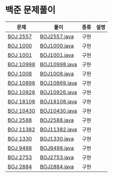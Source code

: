 # 백준 문제풀이

| 문제                                                 | 풀이                             | 종류 | 설명 |
|----------------------------------------------------|--------------------------------|----|----|
| [BOJ 2557](https://www.acmicpc.net/problem/2557)   | [BOJ2557.java](BOJ2557.java)   | 구현 |    |
| [BOJ 1000](https://www.acmicpc.net/problem/1000)   | [BOJ1000.java](BOJ1000.java)   | 구현 |    |
| [BOJ 1001](https://www.acmicpc.net/problem/1001)   | [BOJ1001.java](BOJ1001.java)   | 구현 |    |
| [BOJ 10998](https://www.acmicpc.net/problem/10998) | [BOJ10998.java](BOJ10998.java) | 구현 |    |
| [BOJ 1008](https://www.acmicpc.net/problem/1008)   | [BOJ1008.java](BOJ1008.java)   | 구현 |    |
| [BOJ 10896](https://www.acmicpc.net/problem/10896) | [BOJ10869.java](BOJ10869.java) | 구현 |    |
| [BOJ 10926](https://www.acmicpc.net/problem/10926) | [BOJ10926.java](BOJ10926.java) | 구현 |    |
| [BOJ 18108](https://www.acmicpc.net/problem/18108) | [BOJ18108.java](BOJ18108.java) | 구현 |    |
| [BOJ 10430](https://www.acmicpc.net/problem/10430) | [BOJ10430.java](BOJ10430.java) | 구현 |    |
| [BOJ 2588](https://www.acmicpc.net/problem/2588)   | [BOJ2588.java](BOJ2588.java)   | 구현 |    |
| [BOJ 11382](https://www.acmicpc.net/problem/11382) |  [BOJ11382.java](BOJ11382.java) | 구현 |    |
| [BOJ 1330](https://www.acmicpc.net/problem/1330)   | [BOJ1330.java](BOJ1330.java)  | 구현 |    |
| [BOJ 9498](https://www.acmicpc.net/problem/9498)   | [BOJ9498.java](BOJ9498.java)  | 구현 |    |
| [BOJ 2753](https://www.acmicpc.net/problem/2753)   | [BOJ2753.java](BOJ2753.java) | 구현 |    |
| [BOJ 2884](https://www.acmicpc.net/problem/2884)     | [BOJ2884.java](BOJ2884.java) | 구현 |    |




